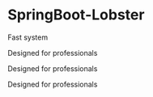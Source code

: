 # SpringBoot-Lobster
Fast system

Designed for professionals

Designed for professionals

Designed for professionals